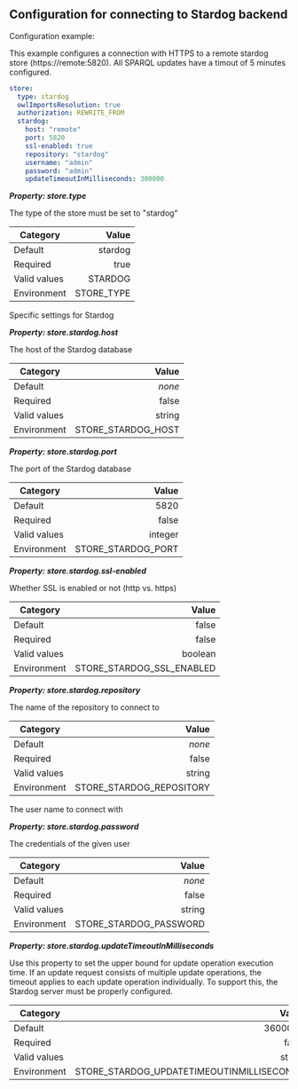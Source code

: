 
## Configuration for connecting to Stardog backend

Configuration example:

This example configures a connection with HTTPS to a remote stardog store (https://remote:5820). All SPARQL updates have a 
timout of 5 minutes configured.

```yaml
store:
  type: stardog
  owlImportsResolution: true
  authorization: REWRITE_FROM
  stardog:
    host: "remote"
    port: 5820
    ssl-enabled: true
    repository: "stardog"
    username: "admin"
    password: "admin"
    updateTimeoutInMilliseconds: 300000
```


***Property: store.type***

The type of the store must be set to "stardog"

| Category | Value |
|--- | ---: |
| Default | stardog |
| Required | true |
| Valid values | STARDOG |
| Environment | STORE_TYPE |

Specific settings for Stardog

***Property: store.stardog.host***

The host of the Stardog database

| Category | Value |
|--- | ---: |
| Default | *none* |
| Required | false |
| Valid values | string |
| Environment | STORE_STARDOG_HOST |

***Property: store.stardog.port***

The port of the Stardog database

| Category | Value |
|--- | ---: |
| Default | 5820 |
| Required | false |
| Valid values | integer |
| Environment | STORE_STARDOG_PORT |

***Property: store.stardog.ssl-enabled***

Whether SSL is enabled or not (http vs. https)

| Category | Value |
|--- | ---: |
| Default | false |
| Required | false |
| Valid values | boolean |
| Environment | STORE_STARDOG_SSL_ENABLED |

***Property: store.stardog.repository***

The name of the repository to connect to

| Category | Value |
|--- | ---: |
| Default | *none* |
| Required | false |
| Valid values | string |
| Environment | STORE_STARDOG_REPOSITORY |

The user name to connect with

***Property: store.stardog.password***

The credentials of the given user

| Category | Value |
|--- | ---: |
| Default | *none* |
| Required | false |
| Valid values | string |
| Environment | STORE_STARDOG_PASSWORD |

***Property: store.stardog.updateTimeoutInMilliseconds***

Use this property to set the upper bound for update operation execution time. If an update request consists of multiple update operations, the timeout applies to each update operation individually. To support this, the Stardog server must be properly configured.

| Category | Value |
|--- | ---: |
| Default | 3600000 |
| Required | false |
| Valid values | string |
| Environment | STORE_STARDOG_UPDATETIMEOUTINMILLISECONDS |

